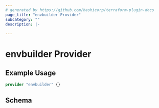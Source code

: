 ```yaml
---
# generated by https://github.com/hashicorp/terraform-plugin-docs
page_title: "envbuilder Provider"
subcategory: ""
description: |-
  
---
```


# envbuilder Provider



## Example Usage

```terraform
provider "envbuilder" {}
```

<!-- schema generated by tfplugindocs -->
## Schema
